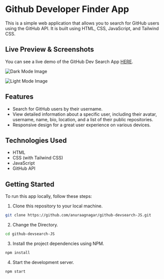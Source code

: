 # Github Developer Finder App

This is a simple web application that allows you to search for GitHub users using the GitHub API.
It is built using HTML, CSS, JavaScript, and Tailwind CSS.

## Live Preview & Screenshots

You can see a live demo of the GitHub Dev Search App [HERE](https://github-devsearch.netlify.app/).

![Dark Mode Image](https://github.com/anuraagnagar/github-devsearch-JS/blob/main/content/screenshot/shot.png)

![Light Mode Image](https://github.com/anuraagnagar/github-devsearch-JS/blob/main/content/screenshot/shot-2.png)

## Features

- Search for GitHub users by their username.
- View detailed information about a specific user, including their avatar, username, name, bio, location, and a list of their public repositories.
- Responsive design for a great user experience on various devices.

## Technologies Used

- HTML
- CSS (with Tailwind CSS)
- JavaScript
- GitHub API

## Getting Started

To run this app locally, follow these steps:

1. Clone this repository to your local machine.

```bash
git clone https://github.com/anuraagnagar/github-devsearch-JS.git
```

2. Change the Directory.

```bash
cd github-devsearch-JS
```

3. Install the project dependencies using NPM.

```bash
npm install
```

4. Start the development server.

```bash
npm start
```
